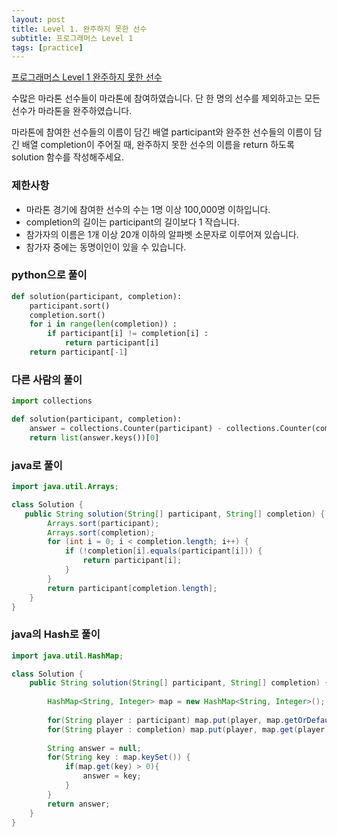 ```yaml
---
layout: post
title: Level 1. 완주하지 못한 선수
subtitle: 프로그래머스 Level 1
tags: [practice]
---
```


[프로그래머스 Level 1 완주하지 못한 선수](https://programmers.co.kr/learn/courses/30/lessons/42576)

수많은 마라톤 선수들이 마라톤에 참여하였습니다. 단 한 명의 선수를 제외하고는 모든 선수가 마라톤을 완주하였습니다.

마라톤에 참여한 선수들의 이름이 담긴 배열 participant와 완주한 선수들의 이름이 담긴 배열 completion이 주어질 때, 완주하지 못한 선수의 이름을 return 하도록 solution 함수를 작성해주세요.

### 제한사항
* 마라톤 경기에 참여한 선수의 수는 1명 이상 100,000명 이하입니다.
* completion의 길이는 participant의 길이보다 1 작습니다.
* 참가자의 이름은 1개 이상 20개 이하의 알파벳 소문자로 이루어져 있습니다.
* 참가자 중에는 동명이인이 있을 수 있습니다.

### python으로 풀이

```python
def solution(participant, completion):
    participant.sort()
    completion.sort()
    for i in range(len(completion)) :
        if participant[i] != completion[i] :
            return participant[i]
    return participant[-1]
```

### 다른 사람의 풀이

```python
import collections

def solution(participant, completion):
    answer = collections.Counter(participant) - collections.Counter(completion)
    return list(answer.keys())[0]
```

### java로 풀이

```java
import java.util.Arrays;

class Solution {
   public String solution(String[] participant, String[] completion) {
        Arrays.sort(participant);
        Arrays.sort(completion);
        for (int i = 0; i < completion.length; i++) {
            if (!completion[i].equals(participant[i])) {
                return participant[i];
            }
        }
        return participant[completion.length];
    }
}
```

### java의 Hash로 풀이

```java
import java.util.HashMap;

class Solution {
    public String solution(String[] participant, String[] completion) {
        
        HashMap<String, Integer> map = new HashMap<String, Integer>();
        
        for(String player : participant) map.put(player, map.getOrDefault(player, 0) + 1);
        for(String player : completion) map.put(player, map.get(player) - 1);
        
        String answer = null;
        for(String key : map.keySet()) {
            if(map.get(key) > 0){
                answer = key;
            }
        }
        return answer;
    }
}
```